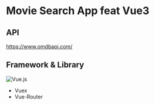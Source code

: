 # Movie Search App feat Vue3

## API
https://www.omdbapi.com/

## Framework & Library
![Vue.js](https://img.shields.io/badge/Vue.js-35495E?style=for-the-badge&logo=vuedotjs&logoColor=4FC08D)
- Vuex
- Vue-Router
